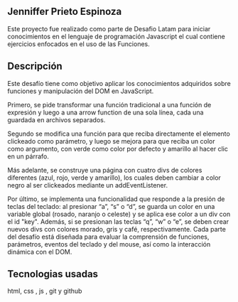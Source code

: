 Jenniffer Prieto Espinoza
----
Este proyecto fue realizado como parte de Desafio Latam para iniciar conocimientos en el lenguaje de programación Javascript el cual contiene  ejercicios enfocados en el uso de las Funciones.

Descripción
----
Este desafío tiene como objetivo aplicar los conocimientos adquiridos sobre funciones y manipulación del DOM en JavaScript.

Primero, se pide transformar una función tradicional a una función de expresión y luego a una arrow function de una sola línea, cada una guardada en archivos separados.

Segundo se modifica una función para que reciba directamente el elemento clickeado como parámetro, y luego se mejora para que reciba un color como argumento, con verde como color por defecto y amarillo al hacer clic en un párrafo. 

Más adelante, se construye una página con cuatro divs de colores diferentes (azul, rojo, verde y amarillo), los cuales deben cambiar a color negro al ser clickeados mediante un addEventListener. 

Por último, se implementa una funcionalidad que responde a la presión de teclas del teclado: al presionar “a”, “s” o “d”, se guarda un color en una variable global (rosado, naranjo o celeste) y se aplica ese color a un div con el id "key". Además, si se presionan las teclas “q”, “w” o “e”, se deben crear nuevos divs con colores morado, gris y café, respectivamente. Cada parte del desafío está diseñada para evaluar la comprensión de funciones, parámetros, eventos del teclado y del mouse, así como la interacción dinámica con el DOM.


Tecnologias usadas
----
html, css , js , git y github